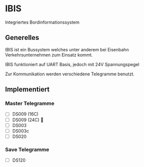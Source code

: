 # IBIS
Integriertes Bordinformationssystem

## Generelles
IBIS ist ein Bussystem welches unter anderem bei Eisenbahn Verkehrsunternehmen zum Einsatz kommt.

IBIS funktioniert auf UART Basis, jedoch mit 24V Spannungspegel



Zur Kommunikation werden verschiedene Telegramme benutzt.

## Implementiert
### Master Telegramme
- [ ] DS009 (16C)
- [ ] DS009 (24C) :memo:
- [ ] DS003
- [ ] DS003c
- [ ] DS020

### Save Telegramme
- [ ] DS120
